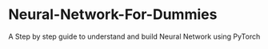 # Neural-Network-For-Dummies
A Step by step guide to understand and build Neural Network using PyTorch
